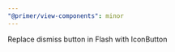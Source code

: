 ```yaml
---
"@primer/view-components": minor
---
```


Replace dismiss button in Flash with IconButton

<!-- Changed components: Primer::Beta::Flash -->
